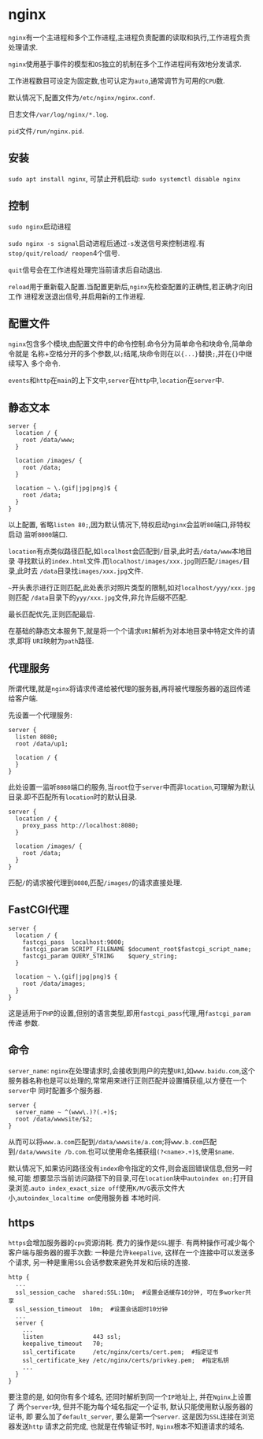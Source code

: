 # nginx

`nginx`有一个主进程和多个工作进程,主进程负责配置的读取和执行,工作进程负责处理请求.

`nginx`使用基于事件的模型和`OS`独立的机制在多个工作进程间有效地分发请求.

工作进程数目可设定为固定数,也可认定为`auto`,通常调节为可用的`CPU`数.

默认情况下,配置文件为`/etc/nginx/nginx.conf`.

日志文件`/var/log/nginx/*.log`.

`pid`文件`/run/nginx.pid`.

## 安装

`sudo apt install nginx`, 可禁止开机启动: `sudo systemctl disable nginx`

## 控制

`sudo nginx`启动进程

`sudo nginx -s signal`启动进程后通过`-s`发送信号来控制进程.有`stop/quit/reload/
reopen`4个信号.

`quit`信号会在工作进程处理完当前请求后自动退出.

`reload`用于重新载入配置.当配置更新后,`nginx`先检查配置的正确性,若正确才向旧工作
进程发送退出信号,并启用新的工作进程.

## 配置文件

`nginx`包含多个模块,由配置文件中的命令控制.命令分为简单命令和块命令,简单命令就是
名称+空格分开的多个参数,以`;`结尾,块命令则在以`{...}`替换`;`,并在`{}`中继续写入
多个命令.

`events`和`http`在`main`的上下文中,`server`在`http`中,`location`在`server`中.

## 静态文本

```nginx
server {
  location / {
    root /data/www;
  }

  location /images/ {
    root /data;
  }

  location ~ \.(gif|jpg|png)$ {
    root /data;
  }
}
```

以上配置, 省略`listen 80;`,因为默认情况下,特权启动`nginx`会监听`80`端口,非特权启动
监听`8000`端口.

`location`有点类似路径匹配,如`localhost`会匹配到`/`目录,此时去`/data/www`本地目录
寻找默认的`index.html`文件.而`localhost/images/xxx.jpg`则匹配`/images/`目录,此时去
`/data`目录找`images/xxx.jpg`文件.

`~`开头表示进行正则匹配,此处表示对照片类型的限制,如对`localhost/yyy/xxx.jpg`则匹配
`/data`目录下的`yyy/xxx.jpg`文件,非允许后缀不匹配.

最长匹配优先,正则匹配最后.

在基础的静态文本服务下,就是将一个个请求`URI`解析为对本地目录中特定文件的请求,即将
`URI`映射为`path`路径.

## 代理服务

所谓代理,就是`nginx`将请求传递给被代理的服务器,再将被代理服务器的返回传递给客户端.

先设置一个代理服务:
```nginx
server {
  listen 8080;
  root /data/up1;

  location / {
  }
}
```

此处设置一监听`8080`端口的服务,当`root`位于`server`中而非`location`,可理解为默认
目录.即不匹配所有`location`时的默认目录.

```nginx
server {
  location / {
    proxy_pass http://localhost:8080;
  }

  location /images/ {
    root /data;
  }
}
```

匹配`/`的请求被代理到`8080`,匹配`/images/`的请求直接处理.

## FastCGI代理

```nginx
server {
  location / {
    fastcgi_pass  localhost:9000;
    fastcgi_param SCRIPT_FILENAME $document_root$fastcgi_script_name;
    fastcgi_param QUERY_STRING    $query_string;
  }

  location ~ \.(gif|jpg|png)$ {
    root /data/images;
  }
}
```

这是适用于`PHP`的设置,但别的语言类型,即用`fastcgi_pass`代理,用`fastcgi_param`传递
参数.

## 命令

`server_name`: `nginx`在处理请求时,会接收到用户的完整`URI`,如`www.baidu.com`,这个
服务器名称也是可以处理的,常常用来进行正则匹配并设置捕获组,以方便在一个`server`中
同时配置多个服务器.

```nginx
server {
  server_name ~ ^(www\.)?(.+)$;
  root /data/wwwsite/$2;
}
```

从而可以将`www.a.com`匹配到`/data/wwwsite/a.com`;将`www.b.com`匹配到`/data/wwwsite
/b.com`.也可以使用命名捕获组`(?<name>.+)$`,使用`$name`.

默认情况下,如果访问路径没有`index`命令指定的文件,则会返回错误信息,但另一时候,可能
想要显示当前访问路径下的目录,可在`location`块中`autoindex on;`打开目录浏览.`auto
index_exact_size off`使用`K/M/G`表示文件大小,`autoindex_localtime on`使用服务器
本地时间.

## https

`https`会增加服务器的`cpu`资源消耗. 费力的操作是`SSL`握手. 有两种操作可减少每个
客户端与服务器的握手次数: 一种是允许`keepalive`, 这样在一个连接中可以发送多个请求,
另一种是重用`SSL`会话参数来避免并发和后续的连接.

```nginx
http {
  ...
  ssl_session_cache  shared:SSL:10m;  #设置会话缓存10分钟, 可在多worker共享
  ssl_session_timeout  10m;  #设置会话超时10分钟
  ...
  server {
    ...
    listen              443 ssl;
    keepalive_timeout   70;
    ssl_certificate     /etc/nginx/certs/cert.pem;  #指定证书
    ssl_certificate_key /etc/nginx/certs/privkey.pem;  #指定私钥
    ...
  }
}
```

要注意的是, 如何你有多个域名, 还同时解析到同一个`IP`地址上, 并在`Nginx`上设置了
两个`server`块, 但并不能为每个域名指定一个证书, 默认只能使用默认服务器的证书, 即
要么加了`default_server`, 要么是第一个`server`. 这是因为`SSL`连接在浏览器发送`http`
请求之前完成, 也就是在传输证书时, `Nginx`根本不知道请求的域名.
